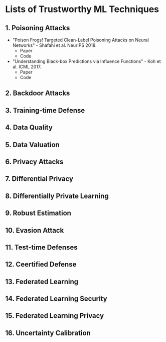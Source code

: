 # Lists of Trustworthy ML Techniques

## 1. Poisoning Attacks
- "Poison Frogs! Targeted Clean-Label Poisoning Attacks on Neural Networks" - Shafahi et al. NeurIPS 2018. 
    - Paper
    - Code
- "Understanding Black-box Predictions via Influence Functions" - Koh et al. ICML 2017. 
    - Paper
    - Code

## 2. Backdoor Attacks

## 3. Training-time Defense

## 4. Data Quality

## 5. Data Valuation

## 6. Privacy Attacks

## 7. Differential Privacy

## 8. Differentially Private Learning 

## 9. Robust Estimation

## 10. Evasion Attack

## 11. Test-time Defenses

## 12. Ceertified Defense

## 13. Federated Learning

## 14. Federated Learning Security

## 15. Federated Learning Privacy

## 16. Uncertainty Calibration
